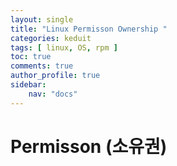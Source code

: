 ```yaml
---
layout: single
title: "Linux Permisson Ownership "
categories: keduit
tags: [ linux, OS, rpm ]
toc: true 
comments: true
author_profile: true
sidebar:
    nav: "docs"
---
```


# Permisson (소유권)

